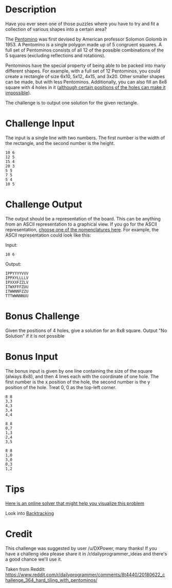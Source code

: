 # Description

Have you ever seen one of those puzzles where you have to try and fit a collection of various shapes into a certain area?

The [Pentomino](https://en.wikipedia.org/wiki/Pentomino) was first devised by American professor Solomon Golomb in 1953. A Pentomino is a single polygon made up of 5 congruent squares. A full set of Pentominos consists of all 12 of the possible combinations of the 5 squares (excluding reflections and rotations).

Pentominos have the special property of being able to be packed into many different shapes. For example, with a full set of 12 Pentominos, you could create a rectangle of size 6x10, 5x12, 4x15, and 3x20. Other smaller shapes can be made, but with less Pentominos. Additionally, you can also fill an 8x8 square with 4 holes in it ([although certain positions of the holes can make it impossible](https://en.wikipedia.org/wiki/Pentomino#/media/File:Pentomino_unsolvable.svg)).

The challenge is to output one solution for the given rectangle. 

# Challenge Input

The input is a single line with two numbers. The first number is the width of the rectangle, and the second number is the height.

    10 6
    12 5
    15 4
    20 3
    5 5
    7 5
    5 4
    10 5

# Challenge Output

The output should be a representation of the board. This can be anything from an ASCII representation to a graphical view. If you go for the ASCII representation, [choose one of the nomenclatures here](https://en.wikipedia.org/wiki/File:Pentomino_Naming_Conventions.svg). For example, the ASCII representation could look like this:

Input:

    10 6

Output:
    
    𝙸𝙿𝙿𝚈𝚈𝚈𝚈𝚅𝚅𝚅
    𝙸𝙿𝙿𝚇𝚈𝙻𝙻𝙻𝙻𝚅
    𝙸𝙿𝚇𝚇𝚇𝙵𝚉𝚉𝙻𝚅
    𝙸𝚃𝚆𝚇𝙵𝙵𝙵𝚉𝚄𝚄
    𝙸𝚃𝚆𝚆𝙽𝙽𝙵𝚉𝚉𝚄
    𝚃𝚃𝚃𝚆𝚆𝙽𝙽𝙽𝚄𝚄

# Bonus Challenge

Given the positions of 4 holes, give a solution for an 8x8 square. Output "No Solution" if it is not possible

# Bonus Input

The bonus input is given by one line containing the size of the square (always 8x8), and then 4 lines each with the coordinate of one hole. The first number is the x position of the hole, the second number is the y position of the hole. Treat 0, 0 as the top-left corner.
    
    8 8  
    3,3  
    4,3  
    3,4  
    4,4
    
    8 8  
    0,7  
    1,3  
    2,4  
    3,5  
    
    8 8  
    1,0  
    3,0  
    0,3  
    1,2  

# Tips

[Here is an online solver that might help you visualize this problem](http://math.hws.edu/eck/js/pentominos/pentominos.html)

Look into [Backtracking](https://en.wikipedia.org/wiki/Backtracking)

# Credit

This challenge was suggested by user /u/DXPower, many thanks! If you have a challeng idea please share it in /r/dailyprogrammer_ideas and there's a good chance we'll use it. 

Taken from Reddit: https://www.reddit.com/r/dailyprogrammer/comments/8t4440/20180622_challenge_364_hard_tiling_with_pentominos/